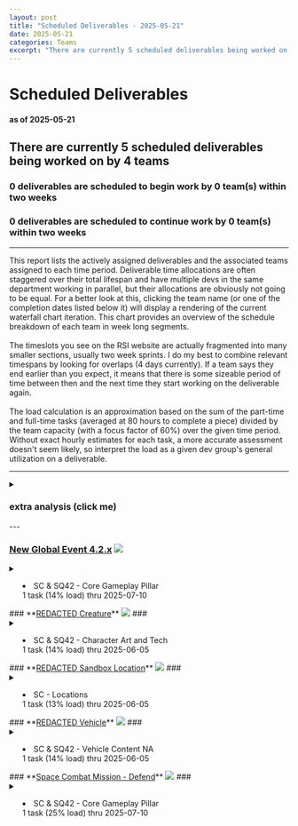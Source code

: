```yaml
---  
layout: post  
title: "Scheduled Deliverables - 2025-05-21"  
date: 2025-05-21  
categories: Teams  
excerpt: "There are currently 5 scheduled deliverables being worked on by 4 teams"  
---  
```

  
# Scheduled Deliverables #  
#### as of 2025-05-21 ####  
## There are currently 5 scheduled deliverables being worked on by 4 teams ##  
### 0 deliverables are scheduled to begin work by 0 team(s) within two weeks ###  
### 0 deliverables are scheduled to continue work by 0 team(s) within two weeks ###  
---  
This report lists the actively assigned deliverables and the associated teams assigned to each time period. Deliverable time allocations are often staggered over their total lifespan and have multiple devs in the same department working in parallel, but their allocations are obviously not going to be equal. For a better look at this, clicking the team name (or one of the completion dates listed below it) will display a rendering of the current waterfall chart iteration. This chart provides an overview of the schedule breakdown of each team in week long segments. <br/><br/> The timeslots you see on the RSI website are actually fragmented into many smaller sections, usually two week sprints. I do my best to combine relevant timespans by looking for overlaps (4 days currently). If a team says they end earlier than you expect, it means that there is some sizeable period of time between then and the next time they start working on the deliverable again. <br/><br/> The load calculation is an approximation based on the sum of the part-time and full-time tasks (averaged at 80 hours to complete a piece) divided by the team capacity (with a focus factor of 60%) over the given time period. Without exact hourly estimates for each task, a more accurate assessment doesn't seem likely, so interpret the load as a given dev group's general utilization on a deliverable.  
  
---  
<details><summary><h3>extra analysis (click me)</h3></summary><br/>  
There are 5 assignments scheduled to work on 5 observable deliverables. Of those deliverables, 0%
are for SQ42 exclusively. 0% of deliverables are shared between both projects. <br/><br/>  
  
Below are the time breakdowns for each team:  
<ul><li><a href="https://robertsspaceindustries.com/roadmap/progress-tracker/teams/d7ckarbr01t63" target="_blank">SC & SQ42 - Character Art and Tech</a><br/>full-time with 1 task(s) scheduled, all of which are for SC</li>  
<li><a href="https://robertsspaceindustries.com/roadmap/progress-tracker/teams/1c850iiky2jt1" target="_blank">SC & SQ42 - Core Gameplay Pillar</a><br/>full-time with 2 task(s) scheduled, all of which are for SC</li>  
<li><a href="https://robertsspaceindustries.com/roadmap/progress-tracker/teams/4f8h51nt6dsf9" target="_blank">SC & SQ42 - Vehicle Content NA</a><br/>full-time with 1 task(s) scheduled, all of which are for SC</li>  
<li><a href="https://robertsspaceindustries.com/roadmap/progress-tracker/teams/01h1s4mfven02" target="_blank">SC - Locations</a><br/>full-time with 1 task(s) scheduled, all of which are for SC</li>  
</ul></details>---  
  
### **<a href="https://robertsspaceindustries.com/roadmap/progress-tracker/deliverables/e1ps4yqwy1p8b" target="_blank">New Global Event 4.2.x</a>** <span><img src="https://robertsspaceindustries.com/media/b9ka4ohfxyb1kr/source/StarCitizen_Square_LargeTrademark_White_Transparent.png"/></span> ###  
<details><summary><ul><li>SC & SQ42 - Core Gameplay Pillar <br/>
1 task (14% load) thru 2025-07-10<br/>
</li></ul></summary><p>......................==================|===============................................................</p></details>  
### **<a href="https://robertsspaceindustries.com/roadmap/progress-tracker/deliverables/ygk6xvpf160eq" target="_blank">REDACTED Creature</a>** <span><img src="https://robertsspaceindustries.com/media/b9ka4ohfxyb1kr/source/StarCitizen_Square_LargeTrademark_White_Transparent.png"/></span> ###  
<details><summary><ul><li>SC & SQ42 - Character Art and Tech <br/>
1 task (14% load) thru 2025-06-05<br/>
</li></ul></summary><p>..........==============================|=====..........................................................</p></details>  
### **<a href="https://robertsspaceindustries.com/roadmap/progress-tracker/deliverables/c47zwyrmxvz46" target="_blank">REDACTED Sandbox Location</a>** <span><img src="https://robertsspaceindustries.com/media/b9ka4ohfxyb1kr/source/StarCitizen_Square_LargeTrademark_White_Transparent.png"/></span> ###  
<details><summary><ul><li>SC - Locations <br/>
1 task (13% load) thru 2025-06-05<br/>
</li></ul></summary><p>........================================|=====..........................................................</p></details>  
### **<a href="https://robertsspaceindustries.com/roadmap/progress-tracker/deliverables/2ev628im7sqdi" target="_blank">REDACTED Vehicle</a>** <span><img src="https://robertsspaceindustries.com/media/b9ka4ohfxyb1kr/source/StarCitizen_Square_LargeTrademark_White_Transparent.png"/></span> ###  
<details><summary><ul><li>SC & SQ42 - Vehicle Content NA <br/>
1 task (14% load) thru 2025-06-05<br/>
</li></ul></summary><p>..........==============================|=====..........................................................</p></details>  
### **<a href="https://robertsspaceindustries.com/roadmap/progress-tracker/deliverables/cbzvubbqxus8m" target="_blank">Space Combat Mission - Defend</a>** <span><img src="https://robertsspaceindustries.com/media/b9ka4ohfxyb1kr/source/StarCitizen_Square_LargeTrademark_White_Transparent.png"/></span> ###  
<details><summary><ul><li>SC & SQ42 - Core Gameplay Pillar <br/>
1 task (25% load) thru 2025-07-10<br/>
</li></ul></summary><p>....................................====|===============................................................</p></details>